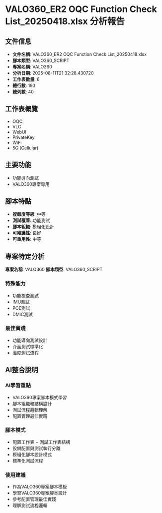 # VALO360_ER2 OQC Function Check List_20250418.xlsx 分析報告

## 文件信息

- **文件名稱**: VALO360_ER2 OQC Function Check List_20250418.xlsx
- **腳本類型**: VALO360_SCRIPT
- **專案名稱**: VALO360
- **分析日期**: 2025-08-11T21:32:28.430720
- **工作表數量**: 6
- **總行數**: 193
- **總列數**: 40

## 工作表概覽

- OQC
- VLC
- WebUI
- PrivateKey
- WiFi
- 5G (Cellular)

## 主要功能

- 功能導向測試
- VALO360專案專用

## 腳本特點

- **複雜度等級**: 中等
- **測試覆蓋**: 功能測試
- **腳本組織**: 模組化設計
- **可維護性**: 良好
- **可重用性**: 中等

## 專案特定分析

**專案名稱**: VALO360
**腳本類型**: VALO360_SCRIPT

### 特殊能力
- 功能檢查測試
- IMU測試
- POE測試
- DMIC測試

### 最佳實踐
- 功能導向測試設計
- 介面測試標準化
- 溫度測試流程

## AI整合說明

### AI學習重點
- VALO360專案腳本模式學習
- 腳本組織和結構設計
- 測試流程邏輯理解
- 配置管理最佳實踐

### 腳本模式
- 配置工作表 + 測試工作表結構
- 設備配置與測試執行分離
- 模組化腳本設計模式
- 標準化測試流程

### 使用建議
- 作為VALO360專案腳本模板
- 學習VALO360專案腳本設計
- 參考配置管理最佳實踐
- 理解測試流程邏輯
